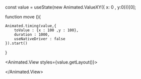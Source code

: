 const value = useState(new Animated.ValueXY({ x: 0 , y:0}))[0];

function move (){

    Animated.timing(value,{
        toValue : {x : 100 ,y : 100},
        duration : 1000,
        useNativeDriver : false
    }).start()
}


<Animated.View styles={value.getLayout()}>

</Animated.View>